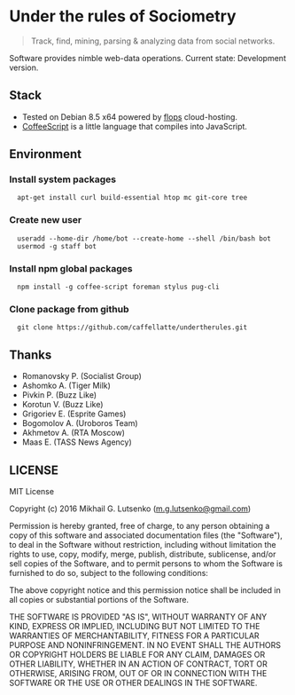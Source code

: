 # Under the rules of Sociometry

> Track, find, mining, parsing & analyzing data from social networks.

Software provides nimble web-data operations.
Current state: Development version.

## Stack

  * Tested on Debian 8.5 x64 powered by [flops](https://flops.ru/?refid=18288) cloud-hosting.
  * [CoffeeScript](http://coffeescript.org) is a little language that compiles into JavaScript.

## Environment

### Install system packages
```
  apt-get install curl build-essential htop mc git-core tree
```

### Create new user
```
  useradd --home-dir /home/bot --create-home --shell /bin/bash bot
  usermod -g staff bot
```

### Install npm global packages
```
  npm install -g coffee-script foreman stylus pug-cli
```

### Clone package from github
```
  git clone https://github.com/caffellatte/undertherules.git
```

## Thanks
  * Romanovsky P. (Socialist Group)
  * Ashomko A. (Tiger Milk)
  * Pivkin P. (Buzz Like)
  * Korotun V. (Buzz Like)
  * Grigoriev E. (Esprite Games)
  * Bogomolov A. (Uroboros Team)
  * Akhmetov A. (RTA Moscow)
  * Maas E. (TASS News Agency)

## LICENSE
MIT License

Copyright (c) 2016 Mikhail G. Lutsenko (m.g.lutsenko@gmail.com)

Permission is hereby granted, free of charge, to any person obtaining a copy
of this software and associated documentation files (the "Software"), to deal
in the Software without restriction, including without limitation the rights
to use, copy, modify, merge, publish, distribute, sublicense, and/or sell
copies of the Software, and to permit persons to whom the Software is
furnished to do so, subject to the following conditions:

The above copyright notice and this permission notice shall be
included in all copies or substantial portions of the Software.

THE SOFTWARE IS PROVIDED "AS IS", WITHOUT WARRANTY OF ANY KIND, EXPRESS OR IMPLIED,
INCLUDING BUT NOT LIMITED TO THE WARRANTIES OF MERCHANTABILITY, FITNESS FOR A PARTICULAR
PURPOSE AND NONINFRINGEMENT. IN NO EVENT SHALL THE AUTHORS OR COPYRIGHT HOLDERS BE LIABLE
FOR ANY CLAIM, DAMAGES OR OTHER LIABILITY, WHETHER IN AN ACTION OF CONTRACT, TORT OR OTHERWISE,
ARISING FROM, OUT OF OR IN CONNECTION WITH THE SOFTWARE OR THE USE OR OTHER DEALINGS IN THE SOFTWARE.
